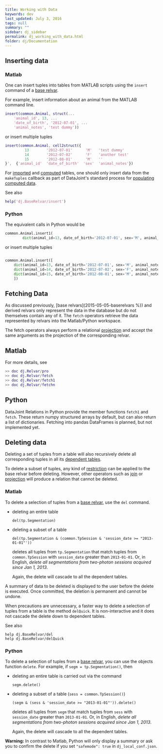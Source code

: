 ```yaml
---
title: Working with Data
keywords: dev
last_updated: July 3, 2016
tags: null
summary: ""
sidebar: dj_sidebar
permalink: dj_working_with_data.html
folder: dj/Documentation
---
```


## Inserting data

### Matlab
One can insert tuples into tables from MATLAB scripts using the `insert` command of a [base relvar](2015-05-05-baserelvars).

For example, insert information about an animal from the MATLAB command line.

```matlab
insert(common.Animal, struct(...
    'animal_id', 13, ...
    'date_of_birth', '2012-07-01', ...
    'animal_notes', 'test dummy'))
```

or insert multiple tuples


```matlab
insert(common.Animal, cell2struct({
         13        '2012-07-01'      'M'   'test dummy'
         14        '2012-07-02'      'F'   'another test'
         15        '2012-08-01'      'M'   ''
}',  {'animal_id'  'date_of_birth'  'sex'  'animal_notes'})
```

For [imported](2015-05-05-tabletiers) and [computed](2015-05-05-tabletiers) tables, one should only insert data from the `makeTuples` callback as part of DataJoint's standard process for [populating computed data]( 2015-05-05-populating).

See also

```matlab
help('dj.BaseRelvar/insert')
```

### Python

The equivalent calls in Python would be

```python
common.Animal.insert1(
		dict(animal_id=13, date_of_birth='2012-07-01', sex='M', animal_notes='test dummy'))
```

or insert multiple tuples


```python

common.Animal.insert([
	dict(animal_id=13, date_of_birth='2012-07-01', sex='M', animal_notes='test dummy')),
	dict(animal_id=14, date_of_birth='2012-07-02', sex='F', animal_notes='another test')),
	dict(animal_id=15, date_of_birth='2012-08-01', sex='M', animal_notes=''))
	])

```

## Fetching Data
As discussed previously, [base relvars](2015-05-05-baserelvars %}) and derived relvars only represent the data in the database but do not themselves contain any of it. The `fetch` operators retrieve the data represented by relvars into the Matlab/Python workspace.

The fetch operators always perform a relational [projection]( 2015-05-05-projection) and accept the same arguments as the projection of the corresponding relvar.

## Matlab
For more details, see

``` matlab
>> doc dj.Relvar/pro
>> doc dj.Relvar/fetch
>> doc dj.Relvar/fetch1
>> doc dj.Relvar/fetchn
```
## Python
DataJoint Relations in Python provide the member functions `fetch1` and `fetch`. These return numpy structured arrays by default, but can also return a list of dictionaries. Fetching into pandas DataFrames is planned, but not implemented yet.

## Deleting data
Deleting a set of tuples from a table will also recursively delete all corresponding tuples in all its [dependent tables]( 2015-05-05-foreignkeys).

To delete a subset of tuples, any kind of [restriction]( 2015-05-05-restrictions) can be applied to the base relvar before deleting. However, other operators such as [join]( 2015-05-05-join) or [projection](2015-05-05-projection) will produce a relation that cannot be deleted.


### Matlab
To delete a selection of tuples from a [base relvar]( 2015-05-05-baserelvars), use the `del` command.

* deleting an entire table
	```
	del(tp.Segmentation)
	```

* deleting a subset of a table

	```
	del(tp.Segmentation & (common.TpSession & 'session_date >= "2013-01-01"'))
	```

	deletes all tuples from `tp.Segmentation` that match tuples from `common.TpSession` with `session_date` greater than `2013-01-01`. Or, in English, _delete all segmentations from two-photon sessions acquired since Jan 1, 2013_.

	Again, the delete will cascade to all the dependent tables.

A summary of data to be deleted is displayed to the user before the delete is executed. Once committed, the deletion is permanent and cannot be undone.

When precautions are unnecessary, a faster way to delete a selection of tuples from a table is the method `delQuick`. It is non-interactive and it does not cascade the delete down to dependent tables.

See also

```
help dj.BaseRelvar/del
help dj.BaseRelvar/delQuick
```

### Python
To delete a selection of tuples from a [base relvar]( 2015-05-05-baserelvars), you can use the objects function `delete`. For example, if `segm = tp.Segmentation()`, then

* deleting an entire table is carried out via the command
	```
	segm.delete()
	```

* deleting a subset of a table (`sess = common.TpSession()`)

	```
	(segm & (sess & 'session_date >= "2013-01-01"')).delete()
	```

	deletes all tuples from `segm` that match tuples from `sess` with `session_date` greater than `2013-01-01`. Or, in English, _delete all segmentations from two-photon sessions acquired since Jan 1, 2013_.

	Again, the delete will cascade to all the dependent tables.

**Warning:** In contrast to Matlab, Python will only display a summary or ask you to confirm the delete if you set `"safemode": true` in `dj_local_conf.json`.
